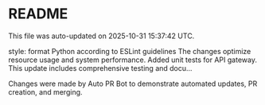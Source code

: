# README

This file was auto-updated on 2025-10-31 15:37:42 UTC.

style: format Python according to ESLint guidelines The changes optimize resource usage and system performance. Added unit tests for API gateway. This update includes comprehensive testing and docu...

Changes were made by Auto PR Bot to demonstrate automated updates, PR creation, and merging.
